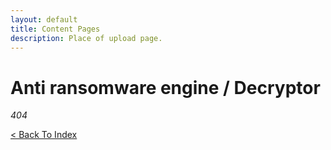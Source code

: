 ```yaml
---
layout: default
title: Content Pages
description: Place of upload page.
---
```


# Anti ransomware engine / Decryptor

_404_

[< Back To Index](../)
